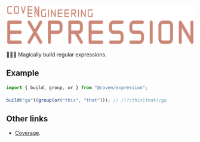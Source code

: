<img alt="Coven Engineering Expression logo" src="https://raw.githubusercontent.com/covenengineering/libraries/main/@coven/expression/logo.svg" height="108" />

🧙🏻‍♀️ Magically build regular expressions.

## Example

```typescript
import { build, group, or } from "@coven/expression";

build("gu")(group(or("this", "that"))); // /(?:this|that)/gu
```

## Other links

- [Coverage](https://coveralls.io/github/covenengineering/libraries).
